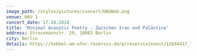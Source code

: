 ```yaml
---
image_path: /styles/pictures/concert/HAUWeb.png
venue: HAU 1
concert_date: 17.10.2018
title: 'Minimal Acoustic Poetry - Zwischen Iran und Palästina'
address: Stresemannstr. 29, 10963 Berlin
city: Berlin
details: https://hebbel-am-ufer.reservix.de/p/reservix/event/1264441?_locale=de
---
```

